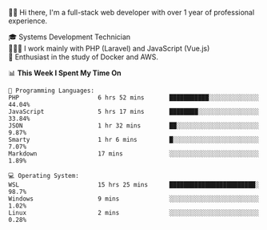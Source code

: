 🧑🏻 Hi there, I'm a full-stack web developer with over 1 year of professional experience.

🎓 Systems Development Technician<br/>
🧑🏻‍💻 I work mainly with PHP (Laravel) and JavaScript (Vue.js)<br/>
📘 Enthusiast in the study of Docker and AWS.<br/>

<!--START_SECTION:waka-->
📊 **This Week I Spent My Time On** 

```text
💬 Programming Languages: 
PHP                      6 hrs 52 mins       ███████████░░░░░░░░░░░░░░   44.04% 
JavaScript               5 hrs 17 mins       ████████░░░░░░░░░░░░░░░░░   33.84% 
JSON                     1 hr 32 mins        ██░░░░░░░░░░░░░░░░░░░░░░░   9.87% 
Smarty                   1 hr 6 mins         █░░░░░░░░░░░░░░░░░░░░░░░░   7.07% 
Markdown                 17 mins             ░░░░░░░░░░░░░░░░░░░░░░░░░   1.89%

💻 Operating System: 
WSL                      15 hrs 25 mins      ████████████████████████░   98.7% 
Windows                  9 mins              ░░░░░░░░░░░░░░░░░░░░░░░░░   1.02% 
Linux                    2 mins              ░░░░░░░░░░░░░░░░░░░░░░░░░   0.28%

```


<!--END_SECTION:waka-->
